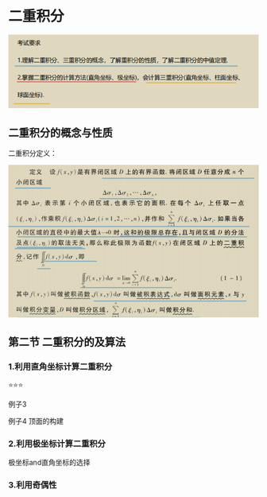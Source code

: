 # 二重积分

![20220425222230](https://raw.githubusercontent.com/Logible/Image/main/note_image/20220425222230.png)

## 二重积分的概念与性质

二重积分定义：

![20220425225140](https://raw.githubusercontent.com/Logible/Image/main/note_image/20220425225140.png)

## 第二节 二重积分的及算法

### 1.利用直角坐标计算二重积分

⭐⭐⭐

例子3

例子4 顶面的构建

### 2.利用极坐标计算二重积分

极坐标and直角坐标的选择

### 3.利用奇偶性
